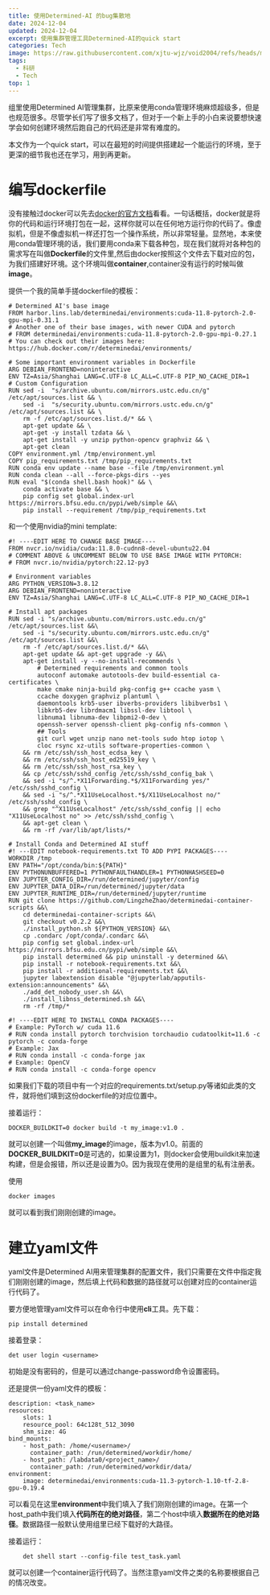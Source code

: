 ```yaml
---
title: 使用Determined-AI 的bug集散地
date: 2024-12-04
updated: 2024-12-04
excerpt: 使用集群管理工具Determined-AI的quick start
categories: Tech
image: https://raw.githubusercontent.com/xjtu-wjz/void2004/refs/heads/main/pics_for_post/Pasted%20image%2020241205090412.webp
tags:
  - 科研
  - Tech
top: 1
---
```


组里使用Determined AI管理集群，比原来使用conda管理环境麻烦超级多，但是也规范很多。尽管学长们写了很多文档了，但对于一个新上手的小白来说要想快速学会如何创建环境然后跑自己的代码还是非常有难度的。

本文作为一个quick start，可以在最短的时间提供搭建起一个能运行的环境，至于更深的细节我也还在学习，用到再更新。

# 编写dockerfile

没有接触过docker可以先去[docker的官方文档](https://docs.docker.com/)看看。一句话概括，docker就是将你的代码和运行环境打包在一起，这样你就可以在任何地方运行你的代码了。像虚拟机，但是不像虚拟机一样还打包一个操作系统，所以非常轻量。显然地，本来使用conda管理环境的话，我们要用conda来下载各种包，现在我们就将对各种包的需求写在叫做**Dockerfile**的文件里,然后由docker按照这个文件去下载对应的包，为我们搭建好环境。这个环境叫做**container**,container没有运行的时候叫做**image**。

提供一个我的简单手搓dockerfile的模板：
```
# Determined AI's base image
FROM harbor.lins.lab/determinedai/environments:cuda-11.8-pytorch-2.0-gpu-mpi-0.31.1
# Another one of their base images, with newer CUDA and pytorch
# FROM determinedai/environments:cuda-11.8-pytorch-2.0-gpu-mpi-0.27.1
# You can check out their images here: https://hub.docker.com/r/determinedai/environments/

# Some important environment variables in Dockerfile
ARG DEBIAN_FRONTEND=noninteractive
ENV TZ=Asia/Shanghai LANG=C.UTF-8 LC_ALL=C.UTF-8 PIP_NO_CACHE_DIR=1
# Custom Configuration
RUN sed -i  "s/archive.ubuntu.com/mirrors.ustc.edu.cn/g" /etc/apt/sources.list && \
    sed -i  "s/security.ubuntu.com/mirrors.ustc.edu.cn/g" /etc/apt/sources.list && \
    rm -f /etc/apt/sources.list.d/* && \
    apt-get update && \
    apt-get -y install tzdata && \
    apt-get install -y unzip python-opencv graphviz && \
    apt-get clean
COPY environment.yml /tmp/environment.yml
COPY pip_requirements.txt /tmp/pip_requirements.txt
RUN conda env update --name base --file /tmp/environment.yml
RUN conda clean --all --force-pkgs-dirs --yes
RUN eval "$(conda shell.bash hook)" && \
    conda activate base && \
    pip config set global.index-url https://mirrors.bfsu.edu.cn/pypi/web/simple &&\
    pip install --requirement /tmp/pip_requirements.txt
```
和一个使用nvidia的mini template:

```
#! ----EDIT HERE TO CHANGE BASE IMAGE----
FROM nvcr.io/nvidia/cuda:11.8.0-cudnn8-devel-ubuntu22.04
# COMMENT ABOVE & UNCOMMENT BELOW TO USE BASE IMAGE WITH PYTORCH:
# FROM nvcr.io/nvidia/pytorch:22.12-py3

# Environment variables
ARG PYTHON_VERSION=3.8.12
ARG DEBIAN_FRONTEND=noninteractive
ENV TZ=Asia/Shanghai LANG=C.UTF-8 LC_ALL=C.UTF-8 PIP_NO_CACHE_DIR=1

# Install apt packages
RUN sed -i "s/archive.ubuntu.com/mirrors.ustc.edu.cn/g" /etc/apt/sources.list &&\
    sed -i "s/security.ubuntu.com/mirrors.ustc.edu.cn/g" /etc/apt/sources.list &&\
    rm -f /etc/apt/sources.list.d/* &&\
    apt-get update && apt-get upgrade -y &&\
    apt-get install -y --no-install-recommends \
        # Determined requirements and common tools
        autoconf automake autotools-dev build-essential ca-certificates \
        make cmake ninja-build pkg-config g++ ccache yasm \
        ccache doxygen graphviz plantuml \
        daemontools krb5-user ibverbs-providers libibverbs1 \
        libkrb5-dev librdmacm1 libssl-dev libtool \
        libnuma1 libnuma-dev libpmi2-0-dev \
        openssh-server openssh-client pkg-config nfs-common \
        ## Tools
        git curl wget unzip nano net-tools sudo htop iotop \
        cloc rsync xz-utils software-properties-common \
    && rm /etc/ssh/ssh_host_ecdsa_key \
    && rm /etc/ssh/ssh_host_ed25519_key \
    && rm /etc/ssh/ssh_host_rsa_key \
    && cp /etc/ssh/sshd_config /etc/ssh/sshd_config_bak \
    && sed -i "s/^.*X11Forwarding.*$/X11Forwarding yes/" /etc/ssh/sshd_config \
    && sed -i "s/^.*X11UseLocalhost.*$/X11UseLocalhost no/" /etc/ssh/sshd_config \
    && grep "^X11UseLocalhost" /etc/ssh/sshd_config || echo "X11UseLocalhost no" >> /etc/ssh/sshd_config \
    && apt-get clean \
    && rm -rf /var/lib/apt/lists/*

# Install Conda and Determined AI stuff
#! ---EDIT notebook-requirements.txt TO ADD PYPI PACKAGES----
WORKDIR /tmp
ENV PATH="/opt/conda/bin:${PATH}"
ENV PYTHONUNBUFFERED=1 PYTHONFAULTHANDLER=1 PYTHONHASHSEED=0
ENV JUPYTER_CONFIG_DIR=/run/determined/jupyter/config
ENV JUPYTER_DATA_DIR=/run/determined/jupyter/data
ENV JUPYTER_RUNTIME_DIR=/run/determined/jupyter/runtime
RUN git clone https://github.com/LingzheZhao/determinedai-container-scripts &&\
    cd determinedai-container-scripts &&\
    git checkout v0.2.2 &&\
    ./install_python.sh ${PYTHON_VERSION} &&\
    cp .condarc /opt/conda/.condarc &&\
    pip config set global.index-url https://mirrors.bfsu.edu.cn/pypi/web/simple &&\
    pip install determined && pip uninstall -y determined &&\
    pip install -r notebook-requirements.txt &&\
    pip install -r additional-requirements.txt &&\
    jupyter labextension disable "@jupyterlab/apputils-extension:announcements" &&\
    ./add_det_nobody_user.sh &&\
    ./install_libnss_determined.sh &&\
    rm -rf /tmp/*

#! ----EDIT HERE TO INSTALL CONDA PACKAGES----
# Example: PyTorch w/ cuda 11.6
# RUN conda install pytorch torchvision torchaudio cudatoolkit=11.6 -c pytorch -c conda-forge
# Example: Jax
# RUN conda install -c conda-forge jax
# Example: OpenCV
# RUN conda install -c conda-forge opencv
```

如果我们下载的项目中有一个对应的requirements.txt/setup.py等诸如此类的文件，就将他们填到这份dockerfile的对应位置中。

接着运行：

```
DOCKER_BUILDKIT=0 docker build -t my_image:v1.0 .
```
就可以创建一个叫做**my_image**的image，版本为v1.0。前面的**DOCKER_BUILDKIT=0**是可选的，如果设置为1，则docker会使用buildkit来加速构建，但是会报错，所以还是设置为0。因为我现在使用的是组里的私有注册表。

使用
```
docker images
```
就可以看到我们刚刚创建的image。

# 建立yaml文件

yaml文件是Determined AI用来管理集群的配置文件，我们只需要在文件中指定我们刚刚创建的image，然后填上代码和数据的路径就可以创建对应的container运行代码了。

要方便地管理yaml文件可以在命令行中使用**cli**工具。先下载：

```
pip install determined
```

接着登录：

```
det user login <username>
```

初始是没有密码的，但是可以通过change-password命令设置密码。

还是提供一份yaml文件的模板：

```
description: <task_name>
resources:
    slots: 1
    resource_pool: 64c128t_512_3090
    shm_size: 4G
bind_mounts:
    - host_path: /home/<username>/
      container_path: /run/determined/workdir/home/
    - host_path: /labdata0/<project_name>/
      container_path: /run/determined/workdir/data/
environment:
    image: determinedai/environments:cuda-11.3-pytorch-1.10-tf-2.8-gpu-0.19.4
```
可以看见在这里**environment**中我们填入了我们刚刚创建的image。在第一个host_path中我们填入**代码所在的绝对路径**，第二个host中填入**数据所在的绝对路径**。数据路径一般默认使用组里已经下载好的大路径。

接着运行：

```
    det shell start --config-file test_task.yaml
```

就可以创建一个container运行代码了。当然注意yaml文件之类的名称要根据自己的情况改变。
